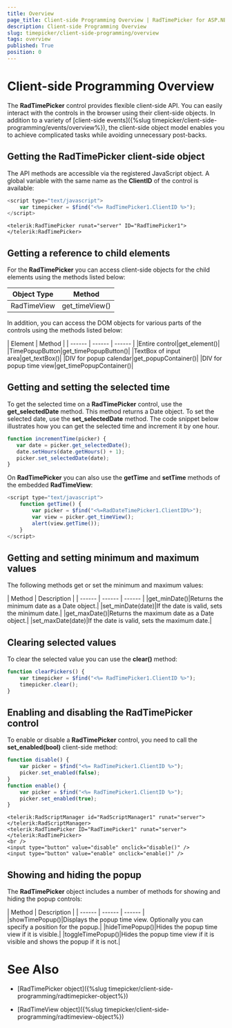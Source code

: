 ```yaml
---
title: Overview
page_title: Client-side Programming Overview | RadTimePicker for ASP.NET AJAX Documentation
description: Client-side Programming Overview
slug: timepicker/client-side-programming/overview
tags: overview
published: True
position: 0
---
```


# Client-side Programming Overview



The **RadTimePicker** control provides flexible client-side API. You can easily interact with the controls in the browser using their client-side objects. In addition to a variety of [client-side events]({%slug timepicker/client-side-programming/events/overview%}), the client-side object model enables you to achieve complicated tasks while avoiding unnecessary post-backs.

## Getting the RadTimePicker client-side object

The API methods are accessible via the registered JavaScript object. A global variable with the same name as the **ClientID** of the control is available:

````JavaScript
<script type="text/javascript">
    var timepicker = $find("<%= RadTimePicker1.ClientID %>");
</script>
````
````ASPNET
<telerik:RadTimePicker runat="server" ID="RadTimePicker1">
</telerik:RadTimePicker>
````


## Getting a reference to child elements

For the **RadTimePicker** you can access client-side objects for the child elements using the methods listed below:


| Object Type | Method |
| ------ | ------ |
|RadTimeView|get_timeView()|

In addition, you can access the DOM objects for various parts of the controls using the methods listed below:


| Element | Method |
| ------ | ------ | ------ |
|Entire control|get_element()|
|TimePopupButton|get_timePopupButton()|
|TextBox of input area|get_textBox()|
|DIV for popup calendar|get_popupContainer()|
|DIV for popup time view|get_timePopupContainer()|

## Getting and setting the selected time

To get the selected time on a **RadTimePicker** control, use the **get_selectedDate** method. This method returns a Date object. To set the selected date, use the **set_selectedDate** method. The code snippet below illustrates how you can get the selected time and increment it by one hour.

````JavaScript
function incrementTime(picker) {
   var date = picker.get_selectedDate();
   date.setHours(date.getHours() + 1);
   picker.set_selectedDate(date);
}	
````


On **RadTimePicker**  you can also use the **getTime** and **setTime** methods of the embedded **RadTimeView**:

````JavaScript
<script type="text/javascript">
    function getTime() {
        var picker = $find("<%=RadDateTimePicker1.ClientID%>");
        var view = picker.get_timeView();
        alert(view.getTime());
    }
</script>			
````



## Getting and setting minimum and maximum values

The following methods get or set the minimum and maximum values:


| Method | Description |
| ------ | ------ | ------ |
|get_minDate()|Returns the minimum date as a Date object.|
|set_minDate(date)|If the date is valid, sets the minimum date.|
|get_maxDate()|Returns the maximum date as a Date object.|
|set_maxDate(date)|If the date is valid, sets the maximum date.|


## Clearing selected values

To clear the selected value you can use the **clear()** method:

````JavaScript
function clearPickers() {
    var timepicker = $find("<%= RadTimePicker1.ClientID %>");
    timepicker.clear();
}
````


## Enabling and disabling the RadTimePicker control

To enable or disable a **RadTimePicker** control, you need to call the **set_enabled(bool)** client-side method:



````JavaScript
function disable() {
	var picker = $find("<%= RadTimePicker1.ClientID %>");
    picker.set_enabled(false);
}
function enable() {
    var picker = $find("<%= RadTimePicker1.ClientID %>");
    picker.set_enabled(true);
}        
````
````ASPNET
<telerik:RadScriptManager id="RadScriptManager1" runat="server"></telerik:RadScriptManager>
<telerik:RadTimePicker ID="RadTimePicker1" runat="server"></telerik:RadTimePicker>
<br />
<input type="button" value="disable" onclick="disable()" />
<input type="button" value="enable" onclick="enable()" />
````


## Showing and hiding the popup

The **RadTimePicker** object includes a number of methods for showing and hiding the popup controls:


| Method | Description |
| ------ | ------ | ------ |
|showTimePopup()|Displays the popup time view. Optionally you can specify a position for the popup.|
|hideTimePopup()|Hides the popup time view if it is visible.|
|toggleTimePopup()|Hides the popup time view if it is visible and shows the popup if it is not.|

# See Also

 * [RadTimePicker object]({%slug timepicker/client-side-programming/radtimepicker-object%})

 * [RadTimeView object]({%slug timepicker/client-side-programming/radtimeview-object%})

